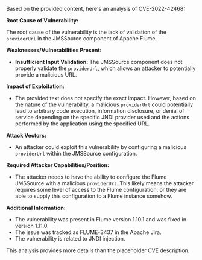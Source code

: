 Based on the provided content, here's an analysis of CVE-2022-42468:

**Root Cause of Vulnerability:**

The root cause of the vulnerability is the lack of validation of the `providerUrl` in the JMSSource component of Apache Flume.

**Weaknesses/Vulnerabilities Present:**

- **Insufficient Input Validation:** The JMSSource component does not properly validate the `providerUrl`, which allows an attacker to potentially provide a malicious URL.

**Impact of Exploitation:**

- The provided text does not specify the exact impact. However, based on the nature of the vulnerability, a malicious `providerUrl` could potentially lead to arbitrary code execution, information disclosure, or denial of service depending on the specific JNDI provider used and the actions performed by the application using the specified URL.

**Attack Vectors:**

- An attacker could exploit this vulnerability by configuring a malicious `providerUrl` within the JMSSource configuration.

**Required Attacker Capabilities/Position:**

- The attacker needs to have the ability to configure the Flume JMSSource with a malicious `providerUrl`. This likely means the attacker requires some level of access to the Flume configuration, or they are able to supply this configuration to a Flume instance somehow.

**Additional Information:**
- The vulnerability was present in Flume version 1.10.1 and was fixed in version 1.11.0.
- The issue was tracked as FLUME-3437 in the Apache Jira.
- The vulnerability is related to JNDI injection.

This analysis provides more details than the placeholder CVE description.